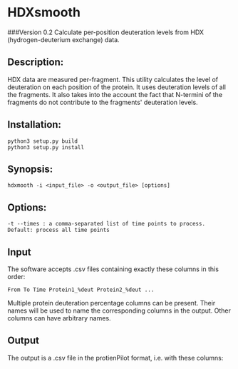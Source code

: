 # HDXsmooth
###Version 0.2
Calculate per-position deuteration levels from HDX (hydrogen-deuterium exchange) data.


## Description:
HDX data are measured per-fragment. This utility calculates the level of deuteration on each position of the protein. It uses deuteration levels of all the fragments. It also takes into the account the fact that N-termini of the fragments do not contribute to the fragments' deuteration levels.

## Installation:
    python3 setup.py build
    python3 setup.py install

## Synopsis:
    hdxmooth -i <input_file> -o <output_file> [options]

## Options:
    -t --times : a comma-separated list of time points to process. Default: process all time points

## Input
The software accepts .csv files containing exactly these columns in this order:

    From To Time Protein1_%deut Protein2_%deut ...
Multiple protein deuteration percentage columns can be present. Their names will be used to name the corresponding columns in the output. Other columns can have arbitrary names.

## Output
The output is a .csv file in the protienPilot format, i.e. with these columns:
